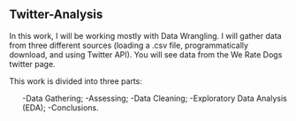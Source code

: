 ## Twitter-Analysis

In this work, I will be working mostly with Data Wrangling. I will gather data from three different sources (loading a .csv file, programmatically download, and using Twitter API). You will see data from the We Rate Dogs twitter page.

This work is divided into three parts:

<ul>
-Data Gathering;
-Assessing;
-Data Cleaning;
-Exploratory Data Analysis (EDA);
-Conclusions.
</ul>
